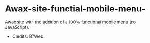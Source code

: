 # Awax-site-functial-mobile-menu-
Awax site with the addition of a 100% functional mobile menu (no JavaScript).

- Credits: B7Web.
